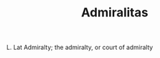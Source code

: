 ---
title: Admiralitas
letter: A
permalink: "/definitions/admiralitas.html"
body: L. Lat Admiralty; the admiralty, or court of admiralty
published_at: '2018-07-07'
source: Black's Law Dictionary
layout: post
---